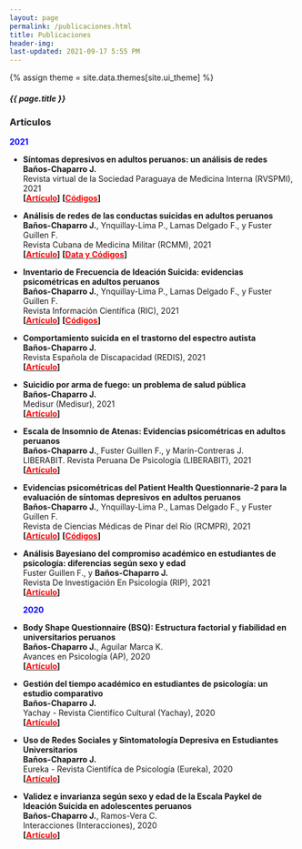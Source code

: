 ```yaml
---
layout: page
permalink: /publicaciones.html
title: Publicaciones
header-img: 
last-updated: 2021-09-17 5:55 PM
---
```

{% assign theme = site.data.themes[site.ui_theme] %}
<div class="blogcard  card-1 mb-4" style="width: 100%;">
  <div class="card-body">
    <h5 class="card-title text-center" style="font-size:{{ theme.post-title-size }};font-weight:{{ theme.post-font-weight }};">{{ page.title }}</h5>
  </div>
</div>


### Artículos


  **<font color=blue>2021</font>**

+ **Síntomas depresivos en adultos peruanos: un análisis de redes**<br/>
  **Baños-Chaparro J.**<br/>
  Revista virtual de la Sociedad Paraguaya de Medicina Interna (RVSPMI), 2021<br/>
  **[[<font color=red>Artículo</font>](https://www.revistaspmi.org.py/index.php/rvspmi/article/view/243)]** **[[<font color=red>Códigos</font>](https://osf.io/7prws/)]**

+ **Análisis de redes de las conductas suicidas en adultos peruanos**<br/>
  **Baños-Chaparro J.**, Ynquillay-Lima P., Lamas Delgado F., y Fuster Guillen F.<br/>
  Revista Cubana de Medicina Militar (RCMM), 2021<br/>
  **[[<font color=red>Artículo</font>](http://www.revmedmilitar.sld.cu/index.php/mil/article/view/1450)]** **[[<font color=red>Data y Códigos</font>](https://osf.io/v954z/)]**

+ **Inventario de Frecuencia de Ideación Suicida: evidencias psicométricas en adultos peruanos**<br/>
  **Baños-Chaparro J.**, Ynquillay-Lima P., Lamas Delgado F., y Fuster Guillen F.<br/>
  Revista Información Científica (RIC), 2021<br/>
  **[[<font color=red>Artículo</font>](http://www.revinfcientifica.sld.cu/index.php/ric/article/view/3507)]** **[[<font color=red>Códigos</font>](https://osf.io/3an8q/)]**

+ **Comportamiento suicida en el trastorno del espectro autista**<br/>
  **Baños-Chaparro J.**<br/>
  Revista Española de Discapacidad (REDIS), 2021<br/>
  **[[<font color=red>Artículo</font>](https://www.cedd.net/redis/index.php/redis/article/view/747)]**

+ **Suicidio por arma de fuego: un problema de salud pública**<br/>
  **Baños-Chaparro J.**<br/>
  Medisur (Medisur), 2021<br/>
  **[[<font color=red>Artículo</font>](http://medisur.sld.cu/index.php/medisur/article/view/4973)]**

+ **Escala de Insomnio de Atenas: Evidencias psicométricas en adultos peruanos**<br/>
  **Baños-Chaparro J.**, Fuster Guillen F., y Marín-Contreras J.<br/>
  LIBERABIT. Revista Peruana De Psicología (LIBERABIT), 2021<br/>
  **[[<font color=red>Artículo</font>](http://revistaliberabit.com/index.php/Liberabit/article/view/458)]**

+ **Evidencias psicométricas del Patient Health Questionnarie-2 para la evaluación de síntomas depresivos en adultos peruanos**<br/>
  **Baños-Chaparro J.**, Ynquillay-Lima P., Lamas Delgado F., y Fuster Guillen F.<br/>
  Revista de Ciencias Médicas de Pinar del Río (RCMPR), 2021<br/>
  **[[<font color=red>Artículo</font>](http://www.revcmpinar.sld.cu/index.php/publicaciones/article/view/5064)]** **[[<font color=red>Códigos</font>](https://osf.io/684bn/)]**

+ **Análisis Bayesiano del compromiso académico en estudiantes de psicología: diferencias según sexo y edad**<br/>
  Fuster Guillen F., y **Baños-Chaparro J.**<br/>
  Revista De Investigación En Psicología (RIP), 2021<br/>
  **[[<font color=red>Artículo</font>](https://revistasinvestigacion.unmsm.edu.pe/index.php/psico/article/view/20210)]**


  **<font color=blue>2020</font>**

+ **Body Shape Questionnaire (BSQ): Estructura factorial y fiabilidad en universitarios peruanos**<br/>
  **Baños-Chaparro J.**, Aguilar Marca K.<br/>
  Avances en Psicología (AP), 2020<br/>
  **[[<font color=red>Artículo</font>](https://revistas.unife.edu.pe/index.php/avancesenpsicologia/article/view/2254)]**

+ **Gestión del tiempo académico en estudiantes de psicología: un estudio comparativo**<br/>
  **Baños-Chaparro J.**<br/>
  Yachay - Revista Cientifíco Cultural (Yachay), 2020<br/>
  **[[<font color=red>Artículo</font>](https://revistas.uandina.edu.pe/index.php/Yachay/article/view/221)]**

+ **Uso de Redes Sociales y Sintomatología Depresiva en Estudiantes Universitarios**<br/>
  **Baños-Chaparro J.**<br/>
  Eureka - Revista Cientifíca de Psicología (Eureka), 2020<br/>
  **[[<font color=red>Artículo</font>](https://www.psicoeureka.com.py/publicacion/17-2/articulo/13)]**

+ **Validez e invarianza según sexo y edad de la Escala Paykel de Ideación Suicida en adolescentes peruanos**<br/>
  **Baños-Chaparro J.**, Ramos-Vera C.<br/>
  Interacciones (Interacciones), 2020<br/>
  **[[<font color=red>Artículo</font>](https://www.ojs.revistainteracciones.com/index.php/rin/article/view/96)]**
